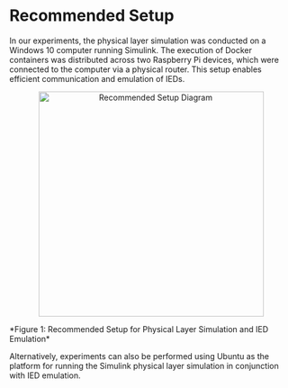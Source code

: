 # Recommended Setup

In our experiments, the physical layer simulation was conducted on a Windows 10 computer running Simulink. The execution of Docker containers was distributed across two Raspberry Pi devices, which were connected to the computer via a physical router. This setup enables efficient communication and emulation of IEDs.

<p align="center">
  <img src="https://github.com/CIARRES/SG-Co-Simulation-Framework/blob/main/documentation/images/HW.png" width="400" alt="Recommended Setup Diagram">
</p>
*Figure 1: Recommended Setup for Physical Layer Simulation and IED Emulation*

Alternatively, experiments can also be performed using Ubuntu as the platform for running the Simulink physical layer simulation in conjunction with IED emulation.
